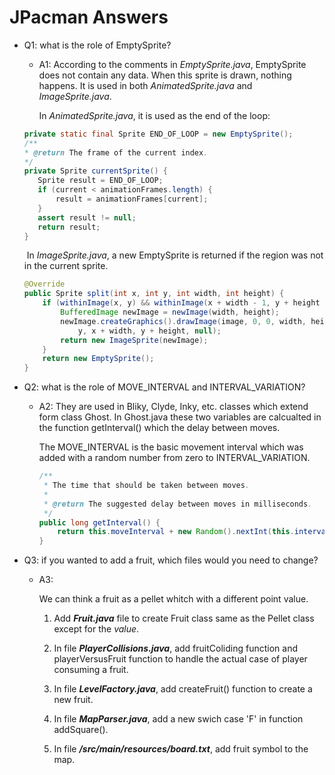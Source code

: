 # JPacman Answers

+ Q1: what is the role of EmptySprite?

  + A1: According to the comments in *EmptySprite.java*, EmptySprite does not contain any data. When this sprite is drawn, nothing happens. It is used in both *AnimatedSprite.java* and *ImageSprite.java*. 

    In *AnimatedSprite.java*, it is used as the end of the loop:

   ```java
  private static final Sprite END_OF_LOOP = new EmptySprite();
  /**
  * @return The frame of the current index.
  */
  private Sprite currentSprite() {
      Sprite result = END_OF_LOOP;
      if (current < animationFrames.length) {
          result = animationFrames[current];
      }
      assert result != null;
      return result;
  }
   ```

  ​		In *ImageSprite.java*, a new EmptySprite is returned if the region was not in the current sprite.
  
  ```java
  @Override
  public Sprite split(int x, int y, int width, int height) {
      if (withinImage(x, y) && withinImage(x + width - 1, y + height - 1)) {
          BufferedImage newImage = newImage(width, height);
          newImage.createGraphics().drawImage(image, 0, 0, width, height, x,
              y, x + width, y + height, null);
          return new ImageSprite(newImage);
      }
      return new EmptySprite();
  }
  ```
  
  


+ Q2: what is the role of MOVE_INTERVAL and INTERVAL_VARIATION?

  + A2: They are used in Bliky, Clyde, Inky, etc. classes which extend form class Ghost. In Ghost.java these two variables are calcualted in the function getInterval() which the delay between moves.

    The MOVE_INTERVAL is the basic movement interval which was added with a random number from zero to INTERVAL_VARIATION.

    ```java
    /**
     * The time that should be taken between moves.
     *
     * @return The suggested delay between moves in milliseconds.
     */
    public long getInterval() {
        return this.moveInterval + new Random().nextInt(this.intervalVariation);
    }
    ```

    

+ Q3: if you wanted to add a fruit, which files would you need to change?

  + A3: 
  
    We can think a fruit as a pellet whitch with a different point value. 
  
    1. Add ***Fruit.java*** file to create Fruit class same as the Pellet class except for the *value*.
    2. In file ***PlayerCollisions.java***, add fruitColiding function and playerVersusFruit function to handle the actual case of player consuming a fruit.
    3. In file ***LevelFactory.java***, add createFruit() function to create a new fruit.
    4. In file ***MapParser.java***, add a new swich case 'F' in function addSquare().
  
    5. In file ***/src/main/resources/board.txt***, add fruit symbol to the map.

